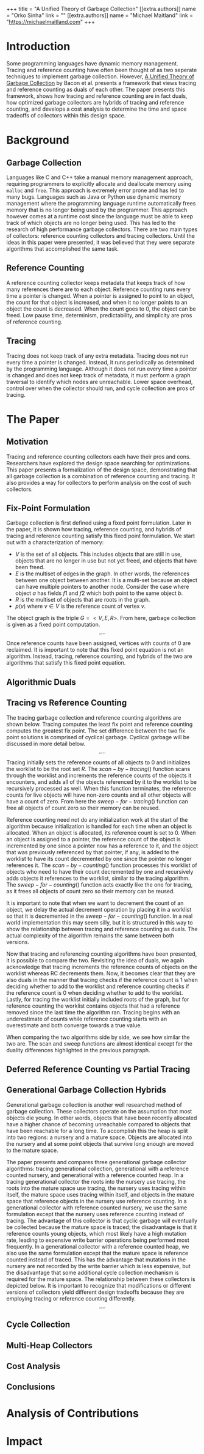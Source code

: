 +++
title = "A Unified Theory of Garbage Collection"
[[extra.authors]]
name = "Orko Sinha"
link = ""
[[extra.authors]]
name = "Michael Maitland"
link = "https://michaelmaitland.com"
+++

# Introduction
Some programming languages have dynamic memory management. Tracing and reference counting have often been thought of as two seperate techniques to implement garbage collection. However, [A Unified Theory of Garbage Collection](https://dl.acm.org/doi/10.1145/1028976.1028982) by Bacon et al. presents a framework that views tracing and reference counting as duals of each other. The paper presents this framework, shows how tracing and reference counting are in fact duals, how optimized garbage collectors are hybrids of tracing and reference counting, and develops a cost analysis to determine the time and space tradeoffs of collectors within this design space.

# Background
## Garbage Collection
Languages like C and C++ take a manual memory management approach, requiring programmers to explicitly allocate and deallocate memory using `malloc` and `free`. This approach is extremely error prone and has led to many bugs. Languages such as Java or Python use dynamic memory management where the programming language runtime automatically frees memory that is no longer being used by the programmer. This approach however comes at a runtime cost since the language must be able to keep track of which objects are no longer being used. This has led to the research of high performance garbage collectors. There are two main types of collectors: reference counting collectors and tracing collectors. Until the ideas in this paper were presented, it was believed that they were separate algorithms that accomplished the same task.

## Reference Counting

A reference counting collector keeps metadata that keeps track of how many references there are to each object. Reference counting runs every time a pointer is changed. When a pointer is assigned to point to an object, the count for that object is increased, and when it no longer points to an object the count is decreased. When the count goes to 0, the object can be freed. Low pause time, determinism, predictability, and simplicity are pros of reference counting.

## Tracing

Tracing does not keep track of any extra metadata. Tracing does not run every time a pointer is changed. Instead, it runs periodically as determined by the programming language. Although it does not run every time a pointer is changed and does not keep track of metadata, it must perform a graph traversal to identify which nodes are unreachable. Lower space overhead, control over when the collector should run, and cycle collection are pros of tracing. 

# The Paper

## Motivation

Tracing and reference counting collectors each have their pros and cons. Researchers have explored the design space searching for optimizations. This paper presents a formalization of the design space, demonstrating that all garbage collection is a combination of reference counting and tracing. It also provides a way for collectors to perform analysis on the cost of such collectors.

## Fix-Point Formulation

Garbage collection is first defined using a fixed point formulation. Later in the paper, it is shown how tracing, reference counting, and hybrids of tracing and reference counting satisfy this fixed point formulation. We start out with a characterization of memory:
* $V$ is the set of all objects. This includes objects that are still in use, objects that are no longer in use but not yet freed, and objects that have been freed. 
* $E$ is the multiset of edges in the graph. In other words, the references between one object between another. It is a multi-set because an object can have multiple pointers to another node. Consider the case where object $a$ has fields $f1$ and $f2$ which both point to the same object $b$.
* $R$ is the multiset of objects that are roots in the graph.
* $p(v)$ where $v \in V$ is the reference count of vertex $v$.

The object graph is the triple $G = <V, E, R>$. From here, garbage collection is given as a fixed point computation.

<p align="center">
<img src="FP.png" alt="alt_text" title="image_tooltip" style="zoom:25%;" />
</p>

Once reference counts have been assigned, vertices with counts of 0 are reclaimed. It is important to note that this fixed point equation is not an algorithm. Instead, tracing, reference counting, and hybrids of the two are algorithms that satisfy this fixed point equation.

## Algorithmic Duals
## Tracing vs Reference Counting

The tracing garbage collection and reference counting algorithms are shown below. Tracing computes the least fix point and reference counting computes the greatest fix point. The set difference between the two fix point solutions is comprised of cyclical garbage. Cyclical garbage will be discussed in more detail below.

<p align="center">
<img src="TAndRC.png" alt="alt_text" title="image_tooltip" style="zoom:25%;" />
</p>

Tracing initially sets the reference counts of all objects to 0 and initializes the worklist to be the root set $R$. The $scan-by-tracing()$ function scans through the worklist and increments the reference counts of the objects it encounters, and adds all of the objects referenced by it to the worklist to be recursively processed as well. When this function terminates, the reference counts for live objects will have non-zero counts and all other objects will have a count of zero. From here the $sweep-for-tracing()$ function can free all objects of count zero so their memory can be reused.

Reference counting need not do any initialization work at the start of the algorithm because initialization is handled for each time when an object is allocated. When an object is allocated, its reference count is set to 0. When an object is assigned to a pointer, the reference count of the object is incremented by one since a pointer now has a reference to it, and the object that was previously referenced by that pointer, if any, is added to the worklist to have its count decremented by one since the pointer no longer references it. The $scan-by-counting()$ function processes this  worklist of objects who need to have their count decremented by one and recursively adds objects it references to the worklist, similar to the tracing algorithm. The $sweep-for-counting()$ function acts exactly like the one for tracing, as it frees all objects of count zero so their memory can be reused.

It is important to note that when we want to decrement the count of an object, we delay the actual decrement operation by placing it in a worklist so that it is decremented in the $sweep-for-counting()$ function. In a real world implementation this may seem silly, but it is structured in this way to show the relationship between tracing and reference counting as duals. The actual complexity of the algorithm remains the same between both versions.

Now that tracing and referencing counting algorithms have been presented, it is possible to compare the two. Revisiting the idea of duals, we again acknowledge that tracing increments the reference counts of objects on the worklist whereas RC decrements them. Now, it becomes clear that they are also duals in the manner that tracing checks if the reference count is 1 when deciding whether to add to the worklist and reference counting checks if the reference count is 0 when deciding whether to add to the worklist. Lastly, for tracing the worklist initially included roots of the graph, but for reference counting the worklist contains objects that had a reference removed since the last time the algorithm ran. Tracing begins with an underestimate of counts while reference counting starts with an overestimate and both converge towards a true value.

When comparing the two algorithms side by side, we see how similar the two are. The scan and sweep functions are almost identical except for the duality differences highlighted in the previous paragraph.

## Deferred Reference Counting vs Partial Tracing
## Generational Garbage Collection Hybrids

Generational garbage collection is another well researched method of garbage collection. These collectors operate on the assumption that most objects die young. In other words, objects that have been recently allocated have a higher chance of becoming unreachable compared to objects that have been reachable for a long time. To accomplish this the heap is split into two regions: a nursery and a mature space. Objects are allocated into the nursery and at some point objects that survive long enough are moved to the mature space.

The paper presents and compares three generational garbage collector algorithms: tracing generational collection, generational with a reference counted nursery, and generational with a reference counted heap. In a tracing generational collector the roots into the nursery use tracing, the roots into the mature space use tracing, the nursery uses tracing within itself, the mature space uses tracing within itself, and objects in the mature space that reference objects in the nursery use reference counting. In a generational collector with reference counted nursery, we use the same formulation except that the nursery uses reference counting instead of tracing. The advantage of this collector is that cyclic garbage will eventually be collected because the mature space is traced; the disadvantage is that it reference counts young objects, which most likely have a high mutation rate, leading to expensive write barrier operations being performed most frequently. In a generational collector with a reference counted heap, we also use the same formulation except that the mature space is reference counted instead of traced. This has the advantage that mutations in the nursery are not recorded by the write barrier which is less expensive, but the disadvantage that some additional cycle collection mechanism is required for the mature space. The relationship between these collectors is depicted below. It is important to recognize that modifications or different versions of collectors yield different design tradeoffs because they are employing tracing or reference counting differently.

<p align="center">
<img src="GCC.png" alt="alt_text" title="image_tooltip" style="zoom:25%;" />
</p>

## Cycle Collection
## Multi-Heap Collectors
## Cost Analysis
## Conclusions

# Analysis of Contributions

# Impact

